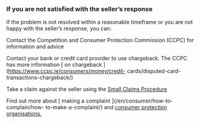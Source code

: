 ###  If you are not satisfied with the seller’s response

If the problem is not resolved within a reasonable timeframe or you are not
happy with the seller’s response, you can:

Contact the Competition and Consumer Protection Commission (CCPC) for
information and advice

Contact your bank or credit card provider to use chargeback. The CCPC has more
information [ on chargeback ](https://www.ccpc.ie/consumers/money/credit-
cards/disputed-card-transactions-chargeback/)

Take a claim against the seller using the [ Small Claims Procedure
](https://www.citizensinformation.ie/justice/courts_system/small_claims_court.en.html)

Find out more about [ making a complaint ](/en/consumer/how-to-complain/how-
to-make-a-complaint/) and [ consumer protection organisations.
](https://www.citizensinformation.ie/en/consumer/consumer_laws/consumer_protection_organisations.en.html)
